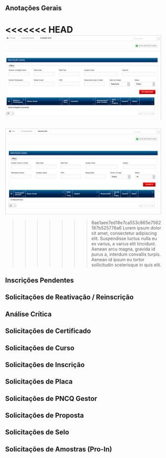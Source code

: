 ## Anotações Gerais

<<<<<<< HEAD
![Anotações Gerais](../assets/images/anotacoes_gerais.png)
=======
![Anotações Gerais](../assets/images/anotacoes_gerais_en-us.png)
>>>>>>> 8ae1aee7ed18e7ca553c865e7562187b525776a6
Lorem ipsum dolor sit amet, consectetur adipiscing elit. Suspendisse luctus nulla eu ex varius, a varius elit tincidunt. Aenean arcu magna, gravida id purus a, interdum convallis turpis. Aenean id ipsum eu tortor sollicitudin scelerisque in quis elit.

## Inscrições Pendentes
## Solicitações de Reativação / Reinscrição
## Análise Crítica
## Solicitações de Certificado
## Solicitações de Curso
## Solicitações de Inscrição
## Solicitações de Placa
## Solicitações de PNCQ Gestor
## Solicitações de Proposta
## Solicitações de Selo
## Solicitações de Amostras (Pro-In)